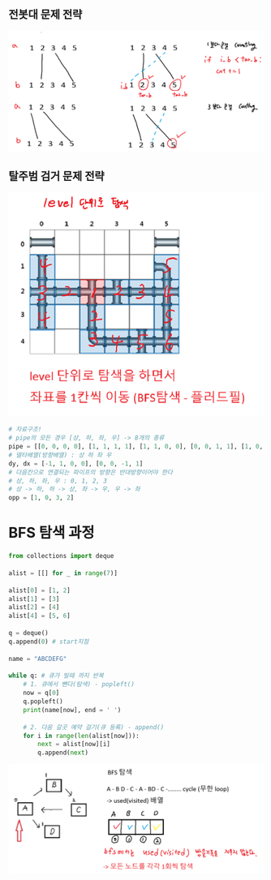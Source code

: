 ## 전봇대 문제 전략

![전봇대 문제 전략](./img/전봇대_문제_전략.png)

## 탈주범 검거 문제 전략

![탈주범 검거 문제 전략](./img/탈주범_검거_문제_전략.png)

```python
# 자료구조!
# pipe의 모든 경우 [상, 하, 좌, 우] -> 8개의 종류
pipe = [[0, 0, 0, 0], [1, 1, 1, 1], [1, 1, 0, 0], [0, 0, 1, 1], [1, 0, 0, 1 ], [0, 1, 0, 1], [0, 1, 1, 0], [1, 0, 1, 0]]
# 델타배열(방향배열) : 상 하 좌 우
dy, dx = [-1, 1, 0, 0], [0, 0, -1, 1]
# 다음칸으로 연결되는 파이프의 방향은 반대방향이어야 한다
# 상, 하, 좌, 우 : 0, 1, 2, 3
# 상 -> 하, 하 -> 상, 좌 -> 우, 우 -> 좌
opp = [1, 0, 3, 2]
```

# BFS 탐색 과정

```python
from collections import deque

alist = [[] for _ in range(7)]

alist[0] = [1, 2]
alist[1] = [3]
alist[2] = [4]
alist[4] = [5, 6]

q = deque()
q.append(0) # start지점

name = "ABCDEFG"

while q: # 큐가 빌때 까지 반복
    # 1. 큐에서 뺀다(탐색) - popleft()
    now = q[0]
    q.popleft()
    print(name[now], end = ' ')

    # 2. 다음 갈곳 예약 걸기(큐 등록) - append()
    for i in range(len(alist[now])):
        next = alist[now][i]
        q.append(next)

```

![BFS 탐색](./img/BFS탐색.png)
